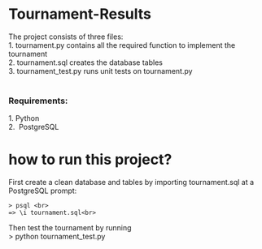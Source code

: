 # Tournament-Results
The project consists of three files:
<br>
1.&nbsp;tournament.py contains all the required function to implement the tournament<br>
2.&nbsp;tournament.sql creates the database tables<br>
3.&nbsp;tournament_test.py runs unit tests on tournament.py<br>
<br>
<h3> Requirements:</h3>
1.&nbsp;Python<br>
2.&nbsp PostgreSQL<br>

# how to run this project?
First create a clean database and tables by importing tournament.sql at a PostgreSQL prompt:<br>

	> psql <br>
	=> \i tournament.sql<br>
Then test the tournament by running <br>
	> python tournament_test.py


